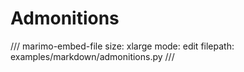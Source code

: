 # Admonitions


/// marimo-embed-file
    size: xlarge
    mode: edit
    filepath: examples/markdown/admonitions.py
///
